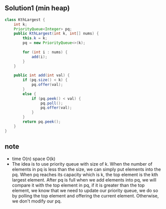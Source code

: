 ## Solution1 (min heap)
``` java
class KthLargest {
    int k;
    PriorityQueue<Integer> pq;
    public KthLargest(int k, int[] nums) {
        this.k = k;
        pq = new PriorityQueue<>(k);
        
        for (int i : nums) {
            add(i);
        }
    }
    
    public int add(int val) {
        if (pq.size() < k) {
            pq.offer(val);
        }
        else {
            if (pq.peek() < val) {
                pq.poll();
                pq.offer(val);
            }
        }
        return pq.peek();
    }
}
```

## note
* time O(n) space O(k)
* The idea is to use priority queue with size of k. When the number of elements in pq is less than the size, we can simply 
put elements into the pq. When pq reaches its capacity which is k, the top element is the kth largest element. After pq is full
when we add elements into pq, we will compare it with the top element in pq, if it is greater than the top element, we know that
we need to update our priority queue, we do so by polling the top element and offering the current element. Otherwise, we don't
modify our pq.
